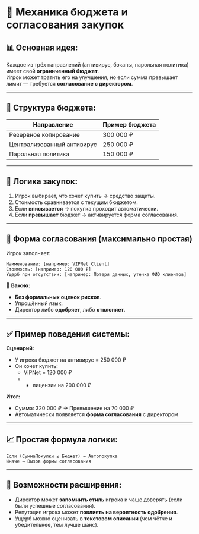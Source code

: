 
# 💸 **Механика бюджета и согласования закупок**

## 📊 Основная идея:

Каждое из трёх направлений (антивирус, бэкапы, парольная политика) имеет свой **ограниченный бюджет**.  
Игрок может тратить его на улучшения, но если сумма превышает лимит — требуется **согласование с директором**.

---

## 🧾 Структура бюджета:

| Направление              | Пример бюджета |
|--------------------------|----------------|
| Резервное копирование    | 300 000 ₽       |
| Централизованный антивирус | 250 000 ₽       |
| Парольная политика       | 150 000 ₽       |

---

## 🧱 **Логика закупок:**

1. Игрок выбирает, что хочет купить → средство защиты.
2. Стоимость сравнивается с текущим бюджетом.
3. Если **вписывается** → покупка проходит автоматически.
4. Если **превышает** бюджет → активируется форма согласования.

---

## 📄 **Форма согласования (максимально простая)**

Игрок заполняет:

```
Наименование: [например: VIPNet Client]
Стоимость: [например: 120 000 ₽]
Ущерб при отсутствии: [например: Потеря данных, утечка ФИО клиентов]
```

📝 **Важно:**  
- **Без формальных оценок рисков**.  
- Упрощённый язык.  
- Директор либо **одобряет**, либо **отклоняет**.

---

## ✅ Пример поведения системы:

**Сценарий:**
- У игрока бюджет на антивирус = 250 000 ₽
- Он хочет купить:
  - VIPNet = 120 000 ₽
  - + лицензии на 200 000 ₽

**Итог:**
- Сумма: 320 000 ₽ → Превышение на 70 000 ₽
- Автоматически появляется **форма согласования** с директором

---

## 📈 Простая формула логики:

```text
Если (СуммаПокупки ≤ Бюджет) → Автопокупка
Иначе → Вызов формы согласования
```

---

## 🎯 Возможности расширения:

- Директор может **запомнить стиль** игрока и чаще доверять (если были успешные согласования).
- Репутация игрока может **повлиять на вероятность одобрения**.
- Ущерб можно оценивать в **текстовом описании** (чем чётче и убедительнее, тем лучше шанс).

